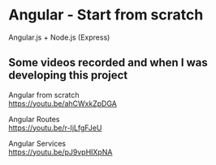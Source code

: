 # Angular - Start from scratch

Angular.js + Node.js (Express)

## Some videos recorded and when I was developing this project

Angular from scratch <br />
https://youtu.be/ahCWxkZpDGA

Angular Routes <br />
https://youtu.be/r-IjLfgFJeU

Angular Services <br />
https://youtu.be/pJ9vpHIXpNA
